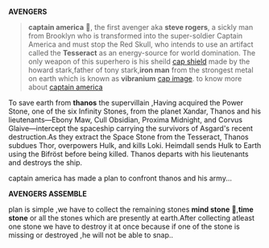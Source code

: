 **AVENGERS**
>**captain america** :muscle:, 
the first avenger aka **steve rogers**, a sickly man from Brooklyn who is transformed into the super-soldier Captain America and must stop the Red Skull, who intends to use an artifact called the **Tesseract** as an energy-source for world domination.
The only weapon of this superhero is his sheild [cap shield](https://bitbucket.org/I_am_sank/savetheearth/src/master/images/Screenshot%20(17).png)
made by the howard stark,father of tony stark,**iron man** from the strongest metal on earth which is known as **vibranium** 
 [cap image](https://bitbucket.org/I_am_sank/savetheearth/src/master/images/Screenshot%20(18).png).
to know more about [captain america](https://en.wikipedia.org/wiki/Captain_America:_The_First_Avenger) 
 
To save earth from **thanos** the supervillain ,Having acquired the Power Stone, one of the six Infinity Stones, from the planet Xandar, Thanos and his lieutenants—Ebony Maw, Cull Obsidian, Proxima Midnight, and Corvus Glaive—intercept the spaceship carrying the survivors of Asgard's recent destruction.As they extract the Space Stone from the Tesseract, Thanos subdues Thor, overpowers Hulk, and kills Loki. Heimdall sends Hulk to Earth using the Bifröst before being killed. Thanos departs with his lieutenants and destroys the ship.

captain america has made a plan to confront thanos and his army... 


**AVENGERS ASSEMBLE**

plan is simple ,we have to collect the remaining stones **mind stone** :small_orange_diamond:,**time stone** or all the stones which are presently at earth.After collecting atleast one stone we have to destroy it at once because if one of the stone is missing or destroyed ,he will not be able to snap.. 
